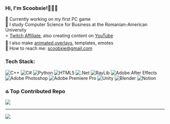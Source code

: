 ### Hi, I'm Scoobxie!🧚🏻‍♀️

🎀 Currently working on my first PC game <br/>
🌱 I study Computer Science for Business at the Romanian-American University <br/>
⭐️ [Twitch Affiliate](https://www.twitch.tv/scoobxie), also creating content on [YouTube](https://www.youtube.com/scoobxie) <br/>
🎨 I also make [animated overlays](https://www.fiverr.com/scoobxie/design-stream-animated-camera-overlay), templates, emotes <br/>
💌 How to reach me: scoobxie@gmail.com <br/>

### Tech Stack:
 ![C++](https://img.shields.io/badge/c++-%2300599C.svg?style=for-the-badge&logo=c%2B%2B&logoColor=white) ![C#](https://img.shields.io/badge/c%23-%23239120.svg?style=for-the-badge&logo=csharp&logoColor=white) ![Python](https://img.shields.io/badge/python-3670A0?style=for-the-badge&logo=python&logoColor=ffdd54) ![HTML5](https://img.shields.io/badge/html5-%23E34F26.svg?style=for-the-badge&logo=html5&logoColor=white) ![.Net](https://img.shields.io/badge/.NET-5C2D91?style=for-the-badge&logo=.net&logoColor=white) ![RayLib](https://img.shields.io/badge/RAYLIB-FFFFFF?style=for-the-badge&logo=raylib&logoColor=black) ![Adobe After Effects](https://img.shields.io/badge/Adobe%20After%20Effects-9999FF.svg?style=for-the-badge&logo=Adobe%20After%20Effects&logoColor=white) ![Adobe Photoshop](https://img.shields.io/badge/adobe%20photoshop-%2331A8FF.svg?style=for-the-badge&logo=adobe%20photoshop&logoColor=white) ![Adobe Premiere Pro](https://img.shields.io/badge/Adobe%20Premiere%20Pro-9999FF.svg?style=for-the-badge&logo=Adobe%20Premiere%20Pro&logoColor=white) ![Unity](https://img.shields.io/badge/unity-%23000000.svg?style=for-the-badge&logo=unity&logoColor=white)  ![Blender](https://img.shields.io/badge/blender-%23F5792A.svg?style=for-the-badge&logo=blender&logoColor=white) ![Notion](https://img.shields.io/badge/Notion-%23000000.svg?style=for-the-badge&logo=notion&logoColor=white)


### 🔝 Top Contributed Repo
![](https://github-contributor-stats.vercel.app/api?username=scoobxie&limit=5&theme=rose&combine_all_yearly_contributions=true)

---
[![](https://visitcount.itsvg.in/api?id=scoobxie&icon=7&color=5)](https://visitcount.itsvg.in)
